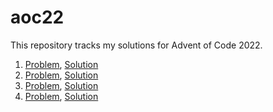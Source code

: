 # aoc22

This repository tracks my solutions for Advent of Code 2022.

1. [Problem](https://adventofcode.com/2022/day/1), [Solution](source/day1.cpp)
2. [Problem](https://adventofcode.com/2022/day/2), [Solution](source/day2.cpp)
3. [Problem](https://adventofcode.com/2022/day/3), [Solution](source/day3.cpp)
4. [Problem](https://adventofcode.com/2022/day/4), [Solution](source/day4.cpp)
